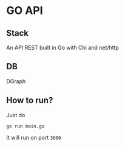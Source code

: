 # GO API

## Stack
An API REST built in Go with Chi and net/http

## DB
DGraph

## How to run?
Just do 
```
go run main.go
```

It will run on port `3000`
